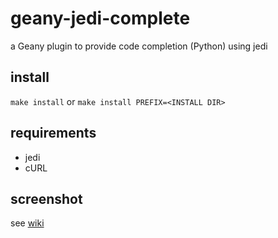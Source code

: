 geany-jedi-complete
====================

a Geany plugin to provide code completion (Python) using jedi

## install
`make install`
or
`make install PREFIX=<INSTALL DIR>`

## requirements

- jedi
- cURL

## screenshot
see [wiki](https://github.com/notetau/geany-clang-complete/wiki)
